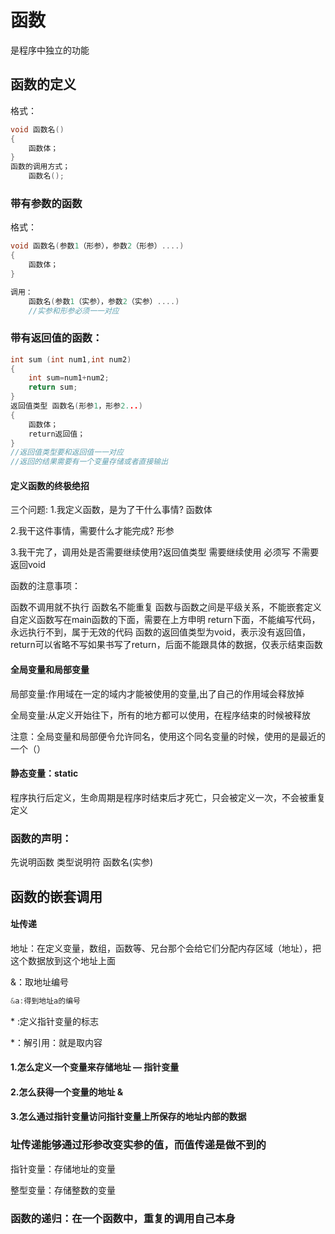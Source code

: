 # 函数

是程序中独立的功能

## 函数的定义

格式：

```c
void 函数名()
{
	函数体；
}
函数的调用方式；
    函数名();
```

### 带有参数的函数

格式：

```c
void 函数名(参数1（形参），参数2（形参）....)
{
	函数体；
}

调用：
    函数名(参数1（实参），参数2（实参）....)
    //实参和形参必须一一对应
```

### 带有返回值的函数：

```C
int sum (int num1,int num2)
{
	int sum=num1+num2;
	return sum;
}
返回值类型 函数名(形参1，形参2...)
{
	函数体；
	return返回值；
}
//返回值类型要和返回值一一对应
//返回的结果需要有一个变量存储或者直接输出
```

#### 定义函数的终极绝招
三个问题:
1.我定义函数，是为了干什么事情? 函数体

2.我干这件事情，需要什么才能完成? 形参

3.我干完了，调用处是否需要继续使用?返回值类型
需要继续使用 必须写
不需要返回void

函数的注意事项：

函数不调用就不执行
函数名不能重复
函数与函数之间是平级关系，不能嵌套定义
自定义函数写在main函数的下面，需要在上方申明
return下面，不能编写代码，永远执行不到，属于无效的代码
函数的返回值类型为void，表示没有返回值，return可以省略不写如果书写了return，后面不能跟具体的数据，仅表示结束函数

#### 全局变量和局部变量

局部变量:作用域在一定的域内才能被使用的变量,出了自己的作用域会释放掉

全局变量:从定义开始往下，所有的地方都可以使用，在程序结束的时候被释放

注意：全局变量和局部便令允许同名，使用这个同名变量的时候，使用的是最近的一个（）

#### 静态变量：static

程序执行后定义，生命周期是程序时结束后才死亡，只会被定义一次，不会被重复定义

### 函数的声明：

先说明函数	类型说明符	函数名(实参)

## 函数的嵌套调用

#### 址传递

地址：在定义变量，数组，函数等、兄台那个会给它们分配内存区域（地址），把这个数据放到这个地址上面

&：取地址编号

```c
&a:得到地址a的编号
```

\* :定义指针变量的标志

*：解引用：就是取内容

#### 1.怎么定义一个变量来存储地址 — 指针变量

#### 2.怎么获得一个变量的地址  &

#### 3.怎么通过指针变量访问指针变量上所保存的地址内部的数据 

### 址传递能够通过形参改变实参的值，而值传递是做不到的

指针变量：存储地址的变量

整型变量：存储整数的变量

### 函数的递归：在一个函数中，重复的调用自己本身 

